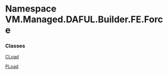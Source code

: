 # Namespace VM.Managed.DAFUL.Builder.FE.Force

### Classes

 [CLoad](VM.Managed.DAFUL.Builder.FE.Force.CLoad.md)

 [PLoad](VM.Managed.DAFUL.Builder.FE.Force.PLoad.md)


